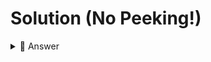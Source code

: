 # Solution (No Peeking!)

<details> <summary> 👀 Answer </summary>

```python
print("Welcome to Name the Song Lyric")
print()
print("Figure out the missing word as quickly as you can!")
print()

counter = 1
while True:
  lyrics = input("I don't wanna ______ a thing. ")
  if lyrics == "miss" or lyrics == "Miss":
    print("You got it!")
  else:
    print("Nope! Try again!")
    counter +=1
  if lyrics == "miss":
    break
print("Thanks for playing!")

print("You got the correct lyrics in", counter, "attempt(s).")
```


</details>